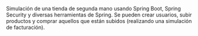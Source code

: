 Simulación de una tienda de segunda mano usando Spring Boot, Spring Security y diversas herramientas de Spring.
Se pueden crear usuarios, subir productos y comprar aquellos que están subidos (realizando una simulación de facturación).
